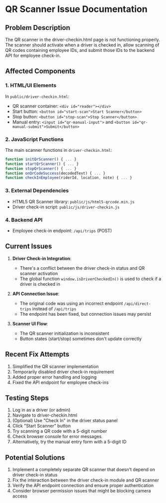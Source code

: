 # QR Scanner Issue Documentation

## Problem Description
The QR scanner in the driver-checkin.html page is not functioning properly. The scanner should activate when a driver is checked in, allow scanning of QR codes containing employee IDs, and submit those IDs to the backend API for employee check-in.

## Affected Components

### 1. HTML/UI Elements
In `public/driver-checkin.html`:
- QR scanner container: `<div id="reader"></div>`
- Start button: `<button id="start-scan">Start Scanner</button>`
- Stop button: `<button id="stop-scan">Stop Scanner</button>`
- Manual entry: `<input id="qr-manual-input">` and `<button id="qr-manual-submit">Submit</button>`

### 2. JavaScript Functions
The main scanner functions in `driver-checkin.html`:
```javascript
function initQrScanner() { ... }
function startQrScanner() { ... }
function stopQrScanner() { ... }
function onQrCodeSuccess(decodedText) { ... }
function checkInEmployee(riderId, location, note) { ... }
```

### 3. External Dependencies
- HTML5 QR Scanner library: `public/js/html5-qrcode.min.js`
- Driver check-in script: `public/js/driver-checkin.js` 

### 4. Backend API
- Employee check-in endpoint: `/api/trips` (POST)

## Current Issues

1. **Driver Check-in Integration**:
   - There's a conflict between the driver check-in status and QR scanner activation
   - The global function `window.isDriverCheckedIn()` is used to check if a driver is checked in

2. **API Connection Issue**:
   - The original code was using an incorrect endpoint `/api/direct-trips` instead of `/api/trips`
   - The endpoint has been fixed, but connection issues may persist

3. **Scanner UI Flow**:
   - The QR scanner initialization is inconsistent
   - Button states (start/stop) sometimes don't update correctly

## Recent Fix Attempts

1. Simplified the QR scanner implementation
2. Temporarily disabled driver check-in requirement
3. Added proper error handling and logging
4. Fixed the API endpoint for employee check-ins

## Testing Steps

1. Log in as a driver (or admin)
2. Navigate to driver-checkin.html
3. (Optional) Use "Check In" in the driver status panel
4. Click "Start Scanner" button  
5. Try scanning a QR code with a 5-digit number
6. Check browser console for error messages
7. Alternatively, try the manual entry form with a 5-digit ID

## Potential Solutions

1. Implement a completely separate QR scanner that doesn't depend on driver check-in status
2. Fix the interaction between the driver check-in module and QR scanner
3. Verify the API endpoint connection and ensure proper authentication
4. Consider browser permission issues that might be blocking camera access